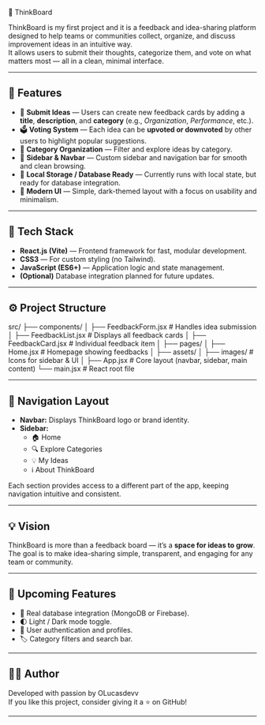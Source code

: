 🧠 ThinkBoard

ThinkBoard is my first project and it is a feedback and idea-sharing platform designed to help teams or communities collect, organize, and discuss improvement ideas in an intuitive way.  
It allows users to submit their thoughts, categorize them, and vote on what matters most — all in a clean, minimal interface.

---

## 🚀 Features

- 📝 **Submit Ideas** — Users can create new feedback cards by adding a **title**, **description**, and **category** (e.g., *Organization*, *Performance*, etc.).
- 🗳️ **Voting System** — Each idea can be **upvoted or downvoted** by other users to highlight popular suggestions.
- 🧩 **Category Organization** — Filter and explore ideas by category.
- 🧭 **Sidebar & Navbar** — Custom sidebar and navigation bar for smooth and clean browsing.
- 💾 **Local Storage / Database Ready** — Currently runs with local state, but ready for database integration.
- 🎨 **Modern UI** — Simple, dark-themed layout with a focus on usability and minimalism.

---

## 🧰 Tech Stack

- **React.js (Vite)** — Frontend framework for fast, modular development.  
- **CSS3** — For custom styling (no Tailwind).  
- **JavaScript (ES6+)** — Application logic and state management.  
- **(Optional)** Database integration planned for future updates.

---

## ⚙️ Project Structure

src/
├── components/
│ ├── FeedbackForm.jsx # Handles idea submission
│ ├── FeedbackList.jsx # Displays all feedback cards
│ ├── FeedbackCard.jsx # Individual feedback item
│
├── pages/
│ ├── Home.jsx # Homepage showing feedbacks
│
├── assets/
│ ├── images/ # Icons for sidebar & UI
│
├── App.jsx # Core layout (navbar, sidebar, main content)
└── main.jsx # React root file

---

## 🧭 Navigation Layout

- **Navbar:** Displays ThinkBoard logo or brand identity.  
- **Sidebar:**  
  - 🏠 Home  
  - 🔍 Explore Categories  
  - 💡 My Ideas  
  - ℹ️ About ThinkBoard  

Each section provides access to a different part of the app, keeping navigation intuitive and consistent.

---

## 💡 Vision

ThinkBoard is more than a feedback board — it’s a **space for ideas to grow**.  
The goal is to make idea-sharing simple, transparent, and engaging for any team or community.

---

## 📅 Upcoming Features

- 🔗 Real database integration (MongoDB or Firebase).  
- 🌓 Light / Dark mode toggle.  
- 🔐 User authentication and profiles.  
- 🏷️ Category filters and search bar.

---

## 🧑‍💻 Author

Developed with passion by OLucasdevv  
If you like this project, consider giving it a ⭐ on GitHub!

---

